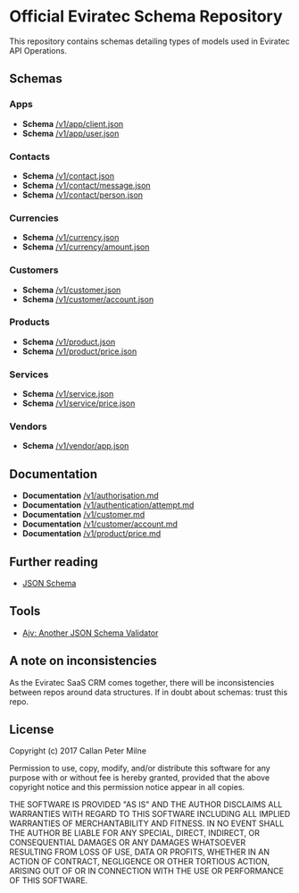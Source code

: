 # Official Eviratec Schema Repository

This repository contains schemas detailing types of models used in Eviratec API Operations.

## Schemas

### Apps

* **Schema** [/v1/app/client.json](https://github.com/eviratec/schema/blob/master/v1/app/client.json)
* **Schema** [/v1/app/user.json](https://github.com/eviratec/schema/blob/master/v1/app/user.json)

### Contacts

* **Schema** [/v1/contact.json](https://github.com/eviratec/schema/blob/master/v1/contact.json)
* **Schema** [/v1/contact/message.json](https://github.com/eviratec/schema/blob/master/v1/contact/message.json)
* **Schema** [/v1/contact/person.json](https://github.com/eviratec/schema/blob/master/v1/contact/person.json)

### Currencies

* **Schema** [/v1/currency.json](https://github.com/eviratec/schema/blob/master/v1/currency.json)
* **Schema** [/v1/currency/amount.json](https://github.com/eviratec/schema/blob/master/v1/currency/amount.json)

### Customers

* **Schema** [/v1/customer.json](https://github.com/eviratec/schema/blob/master/v1/customer.json)
* **Schema** [/v1/customer/account.json](https://github.com/eviratec/schema/blob/master/v1/customer/account.json)

### Products

* **Schema** [/v1/product.json](https://github.com/eviratec/schema/blob/master/v1/product.json)
* **Schema** [/v1/product/price.json](https://github.com/eviratec/schema/blob/master/v1/product/price.json)

### Services

* **Schema** [/v1/service.json](https://github.com/eviratec/schema/blob/master/v1/service.json)
* **Schema** [/v1/service/price.json](https://github.com/eviratec/schema/blob/master/v1/service/price.json)

### Vendors

* **Schema** [/v1/vendor/app.json](https://github.com/eviratec/schema/blob/master/v1/vendor/app.json)

## Documentation

* **Documentation** [/v1/authorisation.md](https://github.com/eviratec/schema/blob/master/docs/v1/authorisation.md)
* **Documentation** [/v1/authentication/attempt.md](https://github.com/eviratec/schema/blob/master/docs/v1/authentication/attempt.md)
* **Documentation** [/v1/customer.md](https://github.com/eviratec/schema/blob/master/docs/v1/customer.md)
* **Documentation** [/v1/customer/account.md](https://github.com/eviratec/schema/blob/master/docs/v1/customer/account.md)
* **Documentation** [/v1/product/price.md](https://github.com/eviratec/schema/blob/master/docs/v1/product/price.md)

## Further reading

* [JSON Schema](http://json-schema.org/documentation.html)

## Tools

* [Ajv: Another JSON Schema Validator](https://github.com/epoberezkin/ajv)

## A note on inconsistencies

As the Eviratec SaaS CRM comes together, there will be inconsistencies between repos around data structures.  If in doubt about schemas: trust this repo.

## License

Copyright (c) 2017 Callan Peter Milne

Permission to use, copy, modify, and/or distribute this software for any purpose with or without fee is hereby granted, provided that the above copyright notice and this permission notice appear in all copies.

THE SOFTWARE IS PROVIDED "AS IS" AND THE AUTHOR DISCLAIMS ALL WARRANTIES WITH REGARD TO THIS SOFTWARE INCLUDING ALL IMPLIED WARRANTIES OF MERCHANTABILITY AND FITNESS. IN NO EVENT SHALL THE AUTHOR BE LIABLE FOR ANY SPECIAL, DIRECT, INDIRECT, OR CONSEQUENTIAL DAMAGES OR ANY DAMAGES WHATSOEVER RESULTING FROM LOSS OF USE, DATA OR PROFITS, WHETHER IN AN ACTION OF CONTRACT, NEGLIGENCE OR OTHER TORTIOUS ACTION, ARISING OUT OF OR IN CONNECTION WITH THE USE OR PERFORMANCE OF THIS SOFTWARE.
